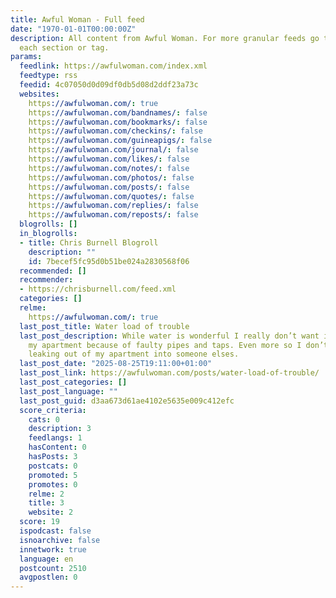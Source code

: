 ```yaml
---
title: Awful Woman - Full feed
date: "1970-01-01T00:00:00Z"
description: All content from Awful Woman. For more granular feeds go to the URL for
  each section or tag.
params:
  feedlink: https://awfulwoman.com/index.xml
  feedtype: rss
  feedid: 4c07050d0d09df0db5d08d2ddf23a73c
  websites:
    https://awfulwoman.com/: true
    https://awfulwoman.com/bandnames/: false
    https://awfulwoman.com/bookmarks/: false
    https://awfulwoman.com/checkins/: false
    https://awfulwoman.com/guineapigs/: false
    https://awfulwoman.com/journal/: false
    https://awfulwoman.com/likes/: false
    https://awfulwoman.com/notes/: false
    https://awfulwoman.com/photos/: false
    https://awfulwoman.com/posts/: false
    https://awfulwoman.com/quotes/: false
    https://awfulwoman.com/replies/: false
    https://awfulwoman.com/reposts/: false
  blogrolls: []
  in_blogrolls:
  - title: Chris Burnell Blogroll
    description: ""
    id: 7becef5fc95d0b51be024a2830568f06
  recommended: []
  recommender:
  - https://chrisburnell.com/feed.xml
  categories: []
  relme:
    https://awfulwoman.com/: true
  last_post_title: Water load of trouble
  last_post_description: While water is wonderful I really don’t want it leaking into
    my apartment because of faulty pipes and taps. Even more so I don’t want it secretly
    leaking out of my apartment into someone elses.
  last_post_date: "2025-08-25T19:11:00+01:00"
  last_post_link: https://awfulwoman.com/posts/water-load-of-trouble/
  last_post_categories: []
  last_post_language: ""
  last_post_guid: d3aa673d61ae4102e5635e009c412efc
  score_criteria:
    cats: 0
    description: 3
    feedlangs: 1
    hasContent: 0
    hasPosts: 3
    postcats: 0
    promoted: 5
    promotes: 0
    relme: 2
    title: 3
    website: 2
  score: 19
  ispodcast: false
  isnoarchive: false
  innetwork: true
  language: en
  postcount: 2510
  avgpostlen: 0
---
```

